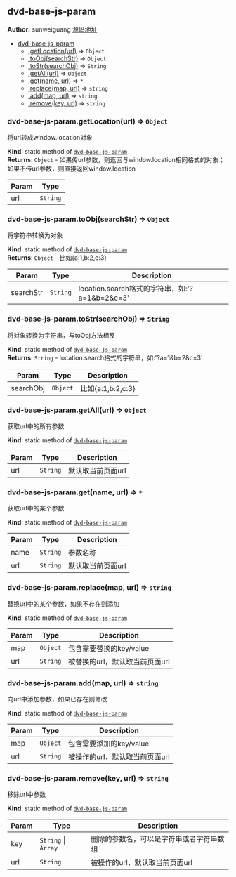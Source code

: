 <a name="module_dvd-base-js-param"></a>

## dvd-base-js-param
**Author:** sunweiguang [源码地址](http://gitlab.rd.vyohui.com/FE-Base/dvd-base-js-param.git)  

* [dvd-base-js-param](#module_dvd-base-js-param)
    * [.getLocation(url)](#module_dvd-base-js-param.getLocation) ⇒ <code>Object</code>
    * [.toObj(searchStr)](#module_dvd-base-js-param.toObj) ⇒ <code>Object</code>
    * [.toStr(searchObj)](#module_dvd-base-js-param.toStr) ⇒ <code>String</code>
    * [.getAll(url)](#module_dvd-base-js-param.getAll) ⇒ <code>Object</code>
    * [.get(name, url)](#module_dvd-base-js-param.get) ⇒ <code>\*</code>
    * [.replace(map, url)](#module_dvd-base-js-param.replace) ⇒ <code>string</code>
    * [.add(map, url)](#module_dvd-base-js-param.add) ⇒ <code>string</code>
    * [.remove(key, url)](#module_dvd-base-js-param.remove) ⇒ <code>string</code>

<a name="module_dvd-base-js-param.getLocation"></a>

### dvd-base-js-param.getLocation(url) ⇒ <code>Object</code>
将url转成window.location对象

**Kind**: static method of <code>[dvd-base-js-param](#module_dvd-base-js-param)</code>  
**Returns**: <code>Object</code> - 如果传url参数，则返回与window.location相同格式的对象；如果不传url参数，则直接返回window.location  

| Param | Type |
| --- | --- |
| url | <code>String</code> | 

<a name="module_dvd-base-js-param.toObj"></a>

### dvd-base-js-param.toObj(searchStr) ⇒ <code>Object</code>
将字符串转换为对象

**Kind**: static method of <code>[dvd-base-js-param](#module_dvd-base-js-param)</code>  
**Returns**: <code>Object</code> - 比如{a:1,b:2,c:3}  

| Param | Type | Description |
| --- | --- | --- |
| searchStr | <code>String</code> | location.search格式的字符串，如:'?a=1&b=2&c=3' |

<a name="module_dvd-base-js-param.toStr"></a>

### dvd-base-js-param.toStr(searchObj) ⇒ <code>String</code>
将对象转换为字符串，与toObj方法相反

**Kind**: static method of <code>[dvd-base-js-param](#module_dvd-base-js-param)</code>  
**Returns**: <code>String</code> - location.search格式的字符串，如:'?a=1&b=2&c=3'  

| Param | Type | Description |
| --- | --- | --- |
| searchObj | <code>Object</code> | 比如{a:1,b:2,c:3} |

<a name="module_dvd-base-js-param.getAll"></a>

### dvd-base-js-param.getAll(url) ⇒ <code>Object</code>
获取url中的所有参数

**Kind**: static method of <code>[dvd-base-js-param](#module_dvd-base-js-param)</code>  

| Param | Type | Description |
| --- | --- | --- |
| url | <code>String</code> | 默认取当前页面url |

<a name="module_dvd-base-js-param.get"></a>

### dvd-base-js-param.get(name, url) ⇒ <code>\*</code>
获取url中的某个参数

**Kind**: static method of <code>[dvd-base-js-param](#module_dvd-base-js-param)</code>  

| Param | Type | Description |
| --- | --- | --- |
| name | <code>String</code> | 参数名称 |
| url | <code>String</code> | 默认取当前页面url |

<a name="module_dvd-base-js-param.replace"></a>

### dvd-base-js-param.replace(map, url) ⇒ <code>string</code>
替换url中的某个参数，如果不存在则添加

**Kind**: static method of <code>[dvd-base-js-param](#module_dvd-base-js-param)</code>  

| Param | Type | Description |
| --- | --- | --- |
| map | <code>Object</code> | 包含需要替换的key/value |
| url | <code>String</code> | 被替换的url，默认取当前页面url |

<a name="module_dvd-base-js-param.add"></a>

### dvd-base-js-param.add(map, url) ⇒ <code>string</code>
向url中添加参数，如果已存在则修改

**Kind**: static method of <code>[dvd-base-js-param](#module_dvd-base-js-param)</code>  

| Param | Type | Description |
| --- | --- | --- |
| map | <code>Object</code> | 包含需要添加的key/value |
| url | <code>String</code> | 被操作的url，默认取当前页面url |

<a name="module_dvd-base-js-param.remove"></a>

### dvd-base-js-param.remove(key, url) ⇒ <code>string</code>
移除url中参数

**Kind**: static method of <code>[dvd-base-js-param](#module_dvd-base-js-param)</code>  

| Param | Type | Description |
| --- | --- | --- |
| key | <code>String</code> &#124; <code>Array</code> | 删除的参数名，可以是字符串或者字符串数组 |
| url | <code>String</code> | 被操作的url，默认取当前页面url |

